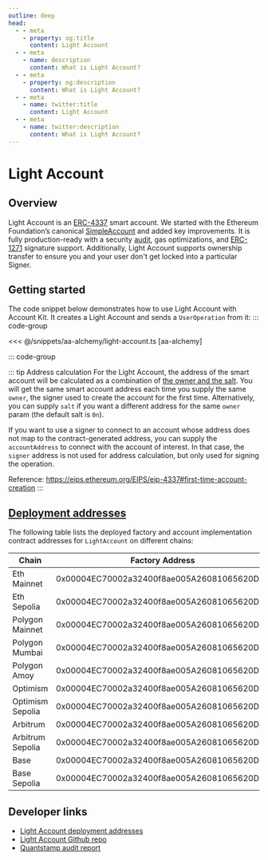 ```yaml
---
outline: deep
head:
  - - meta
    - property: og:title
      content: Light Account
  - - meta
    - name: description
      content: What is Light Account?
  - - meta
    - property: og:description
      content: What is Light Account?
  - - meta
    - name: twitter:title
      content: Light Account
  - - meta
    - name: twitter:description
      content: What is Light Account?
---
```


# Light Account

## Overview

Light Account is an [ERC-4337](https://eips.ethereum.org/EIPS/eip-4337) smart account. We started with the Ethereum Foundation’s canonical [SimpleAccount](https://github.com/eth-infinitism/account-abstraction/blob/develop/contracts/samples/SimpleAccount.sol) and added key improvements. It is fully production-ready with a security [audit](https://github.com/alchemyplatform/light-account/blob/main/Quantstamp-Audit.pdf), gas optimizations, and [ERC-1271](https://eips.ethereum.org/EIPS/eip-1271) signature support. Additionally, Light Account supports ownership transfer to ensure you and your user don't get locked into a particular Signer.

## Getting started

The code snippet below demonstrates how to use Light Account with Account Kit. It creates a Light Account and sends a `UserOperation` from it:
::: code-group

<<< @/snippets/aa-alchemy/light-account.ts [aa-alchemy]

::: code-group

::: tip Address calculation
For the Light Account, the address of the smart account will be calculated as a combination of [the owner and the salt](https://github.com/alchemyplatform/light-account/blob/main/src/LightAccountFactory.sol#L24-L33). You will get the same smart account address each time you supply the same `owner`, the signer used to create the account for the first time. Alternatively, you can supply `salt` if you want a different address for the same `owner` param (the default salt is `0n`).

If you want to use a signer to connect to an account whose address does not map to the contract-generated address, you can supply the `accountAddress` to connect with the account of interest. In that case, the `signer` address is not used for address calculation, but only used for signing the operation.

Reference: https://eips.ethereum.org/EIPS/eip-4337#first-time-account-creation
:::

## [Deployment addresses](https://github.com/alchemyplatform/light-account/blob/v1.1.0/Deployments.md)

The following table lists the deployed factory and account implementation contract addresses for `LightAccount` on different chains:

| Chain            | Factory Address                            | Account Implementation                     |
| ---------------- | ------------------------------------------ | ------------------------------------------ |
| Eth Mainnet      | 0x00004EC70002a32400f8ae005A26081065620D20 | 0xae8c656ad28F2B59a196AB61815C16A0AE1c3cba |
| Eth Sepolia      | 0x00004EC70002a32400f8ae005A26081065620D20 | 0xae8c656ad28F2B59a196AB61815C16A0AE1c3cba |
| Polygon Mainnet  | 0x00004EC70002a32400f8ae005A26081065620D20 | 0xae8c656ad28F2B59a196AB61815C16A0AE1c3cba |
| Polygon Mumbai   | 0x00004EC70002a32400f8ae005A26081065620D20 | 0xae8c656ad28F2B59a196AB61815C16A0AE1c3cba |
| Polygon Amoy     | 0x00004EC70002a32400f8ae005A26081065620D20 | 0xae8c656ad28F2B59a196AB61815C16A0AE1c3cba |
| Optimism         | 0x00004EC70002a32400f8ae005A26081065620D20 | 0xae8c656ad28F2B59a196AB61815C16A0AE1c3cba |
| Optimism Sepolia | 0x00004EC70002a32400f8ae005A26081065620D20 | 0xae8c656ad28F2B59a196AB61815C16A0AE1c3cba |
| Arbitrum         | 0x00004EC70002a32400f8ae005A26081065620D20 | 0xae8c656ad28F2B59a196AB61815C16A0AE1c3cba |
| Arbitrum Sepolia | 0x00004EC70002a32400f8ae005A26081065620D20 | 0xae8c656ad28F2B59a196AB61815C16A0AE1c3cba |
| Base             | 0x00004EC70002a32400f8ae005A26081065620D20 | 0xae8c656ad28F2B59a196AB61815C16A0AE1c3cba |
| Base Sepolia     | 0x00004EC70002a32400f8ae005A26081065620D20 | 0xae8c656ad28F2B59a196AB61815C16A0AE1c3cba |

## Developer links

- [Light Account deployment addresses](/smart-accounts/light-account/#deployment-addresses)
- [Light Account Github repo](https://github.com/alchemyplatform/light-account)
- [Quantstamp audit report](https://github.com/alchemyplatform/light-account/blob/main/Quantstamp-Audit.pdf)
